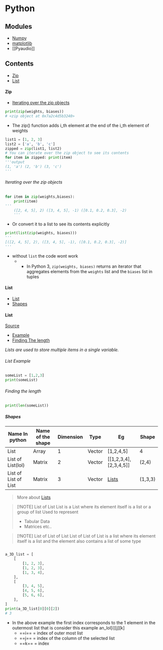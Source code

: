 # Python
## Modules

- [Numpy](numpy.md)
- [matplotlib](./matplotlib.md)
- [[Pyaudio]]
## Contents

- [Zip](#zip)
- [List](#list)
#### Zip

- [Iterating over the zip objects](#iterating%20over%20the%20zip%20objects)

```python
print(zip(weights, biases))
# <zip object at 0x7a2c4d5b3240>
```
- The zip() function adds i_th element at the end of the i_th element of weights
```python
list1 = [1, 2, 3] 
list2 = ['a', 'b', 'c'] 
zipped = zip(list1, list2) 
# You can iterate over the zip object to see its contents 
for item in zipped: print(item)
'''output
(1, 'a') (2, 'b') (3, 'c')
'''
```

###### Iterating over the zip objects


```python
for item in zip(weights,biases):
	print(item)
'''
	([2, 4, 5], 2) ([3, 4, 5], -1) ([0.1, 0.2, 0.3], -2)
	'''
```
- Or convert it to a list to see its contents explicitly
```python
print(list(zip(weights, biases)))
'''
[([2, 4, 5], 2), ([3, 4, 5], -1), ([0.1, 0.2, 0.3], -2)]
'''

```
- without `list` the code wont work
	- - In Python 3, `zip(weights, biases)` returns an iterator that aggregates elements from the `weights` list and the `biases` list in tuples

#### List
- [List](#list)
- [Shapes](#shapes)

#### List
[Source](https://www.w3schools.com/python/python_lists.asp)
- [Example](#list%20example)
- [Finding The length](#finding%20the%20length)

*Lists are used to store multiple items in a single variable.*
###### List Example
```python
someList = [1,2,3]
print(someList)
```
######  Finding the length
```python
print(len(someList))
```
##### Shapes

| Name In python       | Name of the shape | Dimension | Type   | Eg                           | Shape   |
| -------------------- | ----------------- | --------- | ------ | ---------------------------- | ------- |
| List                 | Array             | 1         | Vector | [1,2,4,5]                    | 4       |
| List of List(lol)    | Matrix            | 2         | Vector | \[[1,2,3,4],[2,3,4,5\]]      | (2,4)   |
| List of List of List | Matrix            | 3         | Vector | [Lists](python.md#list) | (1,3,3) |

> More about [Lists](python.md#list)


> [!NOTE] List of List
> List is a List where its element itself is a list or a group of list 
> Used to represent
> - Tabular Data
> - Matrices etc..


> [!NOTE] List of List of List
> List of List of List is a list where its element itself is a list and the element also contains a list of some type



```python

a_3D_list = [
    [
        [1, 2, 3],
        [1, 2, 3],
        [1, 3, 4],
    ],
    [
        [3, 4, 5],
        [4, 5, 6],
        [5, 6, 6],
    ],
]
print(a_3D_list[0][0][2])
# 3
```
- In the above example the first index corresponds to the 1 element in the outermost list that is consider this example an_lol\[i]\[j\]\[k]
	- ==i== = index of outer most list
	- ==j== = index of the column of the selected list
	- ==k== = index
